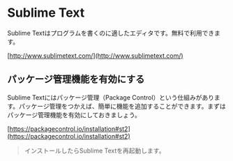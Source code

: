 

# Sublime Text

Sublime Textはプログラムを書くのに適したエディタです。無料で利用できます。

[http://www.sublimetext.com/](http://www.sublimetext.com/)


## パッケージ管理機能を有効にする

Sublime Textにはパッケージ管理（Package Control）という仕組みがあります。パッケージ管理をつかえば、簡単に機能を追加することができます。まずはパッケージ管理機能を有効にしておきましょう。

[https://packagecontrol.io/installation#st2](https://packagecontrol.io/installation#st2)

> インストールしたらSublime Textを再起動します。

